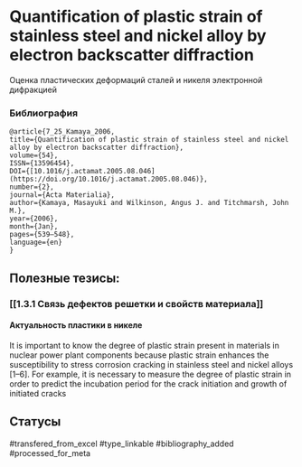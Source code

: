 # Quantification of plastic strain of stainless steel and nickel alloy by electron backscatter diffraction

Оценка пластических деформаций сталей и никеля электронной дифракцией

### Библиография
```
@article{7_25_Kamaya_2006,
title={Quantification of plastic strain of stainless steel and nickel alloy by electron backscatter diffraction},
volume={54},
ISSN={13596454},
DOI={[10.1016/j.actamat.2005.08.046](https://doi.org/10.1016/j.actamat.2005.08.046)},
number={2},
journal={Acta Materialia},
author={Kamaya, Masayuki and Wilkinson, Angus J. and Titchmarsh, John M.},
year={2006},
month={Jan},
pages={539–548},
language={en}
}
```

## Полезные тезисы:
### [[1.3.1 Связь дефектов решетки и свойств материала]]
#### Актуальность пластики в никеле
It is important to know the degree of plastic strain present in materials in nuclear power plant components because plastic strain enhances the susceptibility to stress corrosion cracking in stainless steel and nickel alloys [1–6]. For example, it is necessary to measure the degree of plastic strain in order to predict the incubation period for the crack initiation and growth of initiated cracks

## Статусы
#transfered_from_excel 
#type_linkable 
#bibliography_added
#processed_for_meta
